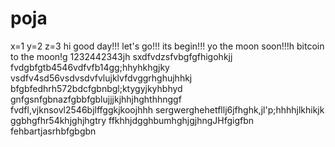 # poja
x=1
y=2
z=3
hi
good day!!!
let's go!!!
its begin!!!
yo the moon soon!!!h
bitcoin to the moon!g
1232442343jh
sxdfvdzsfvbgfgfhigohkjj
fvdgbfgtb4546vdfvfb14gg;hhyhkhgjky
vsdfv4sd56vsdvsdvfvlujklvfdvggrhghujhhkj
bfgbfedhrh572bdcfgbnbgl;ktygyjkyhbhyd
 gnfgsnfgbnazfgbbfgblujjjkjhhjhghthhnggf
fvdfl,vjknsovl2546bjlffggkjkoojhhh
sergwerghehetfllj6jfhghk,jl'p;hhhhjlkhikjk
ggbhgfhr54khjghjhgtry
ffkhhjdgghbumhghjgjhngJHfgigfbn
fehbartjasrhbfgbgbn
